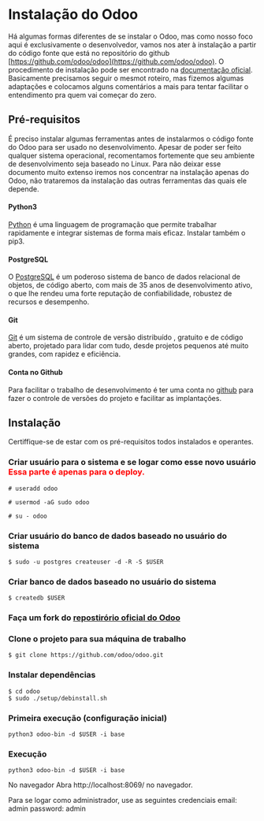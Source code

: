 # Instalação do Odoo

Há algumas formas diferentes de se instalar o Odoo, mas como nosso foco aqui é exclusivamente o desenvolvedor, vamos nos ater à instalação a partir do código fonte que está no repositório do github [https://github.com/odoo/odoo](https://github.com/odoo/odoo). O procedimento de instalação pode ser encontrado na [documentação oficial](https://www.odoo.com/documentation/18.0/pt_BR/administration/on_premise/source.html). Basicamente precisamos seguir o mesmot roteiro, mas fizemos algumas adaptações e colocamos alguns comentários a mais para tentar facilitar o entendimento pra quem vai começar do zero.


## Pré-requisitos

É preciso instalar algumas ferramentas antes de instalarmos o código fonte do Odoo para ser usado no desenvolvimento. Apesar de poder ser feito qualquer sistema operacional, recomentamos fortemente que seu ambiente de desenvolvimento seja baseado no Linux. Para não deixar esse documento muito extenso iremos nos concentrar na instalação apenas do Odoo, não trataremos da instalação das outras ferramentas das quais ele depende.

#### Python3

[Python](https://www.python.org/) é uma linguagem de programação que permite trabalhar rapidamente
e integrar sistemas de forma mais eficaz. Instalar também o pip3.

#### PostgreSQL

O [PostgreSQL](https://www.postgresql.org/) é um poderoso sistema de banco de dados relacional de objetos, de código aberto, com mais de 35 anos de desenvolvimento ativo, o que lhe rendeu uma forte reputação de confiabilidade, robustez de recursos e desempenho.

#### Git

[Git](https://git-scm.com/) é um sistema de controle de versão distribuído , gratuito e de código aberto, projetado para lidar com tudo, desde projetos pequenos até muito grandes, com rapidez e eficiência.

#### Conta no Github

Para facilitar o trabalho de desenvolvimento é ter uma conta no [github](https://github.com/) para fazer o controle de versões do projeto e facilitar as implantações.

## Instalação

Certiffique-se de estar com os pré-requisitos todos instalados e operantes.

### Criar usuário para o sistema e se logar como esse novo usuário <strong style="color:red">Essa parte é apenas para o deploy.</strong>
```
# useradd odoo
```
```
# usermod -aG sudo odoo
```
```
# su - odoo
```

### Criar usuário do banco de dados baseado no usuário do sistema
```
$ sudo -u postgres createuser -d -R -S $USER
```
### Criar banco de dados baseado no usuário do sistema
```
$ createdb $USER
```

### Faça um fork do [repostirório oficial do Odoo](https://github.com/odoo/odoo)
### Clone o projeto para sua máquina de trabalho
```
$ git clone https://github.com/odoo/odoo.git
```

### Instalar dependências
```
$ cd odoo
$ sudo ./setup/debinstall.sh
```

### Primeira execução (configuração inicial)
```
python3 odoo-bin -d $USER -i base
```

### Execução
```
python3 odoo-bin -d $USER -i base
```
No navegador
Abra http://localhost:8069/ no navegador. 

Para se logar como administrador, use as seguintes credenciais
email: admin
password: admin
